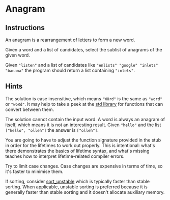 # Anagram

## Instructions

An anagram is a rearrangement of letters to form a new word.

Given a word and a list of candidates, select the sublist of anagrams of the
given word.

Given `"listen"` and a list of candidates like
`"enlists" "google" "inlets" "banana"` the program should return a list
containing `"inlets"`.

## Hints

The solution is case insensitive, which means `"WOrd"` is the same as `"word"`
or `"woRd"`.  It may help to take a peek at the
[std library](https://doc.rust-lang.org/std/primitive.char.html) for functions
that can convert between them.

The solution cannot contain the input word.  A word is always an anagram of
itself, which means it is not an interesting result.  Given `"hello"` and the
list `["hello", "olleh"]` the answer is `["olleh"]`.

You are going to have to adjust the function signature provided in the stub in
order for the lifetimes to work out properly.  This is intentional: what's there
demonstrates the basics of lifetime syntax, and what's missing teaches how to
interpret lifetime-related compiler errors.

Try to limit case changes. Case changes are expensive in terms of time, so it's
faster to minimise them.

If sorting, consider
[sort_unstable](https://doc.rust-lang.org/std/primitive.slice.html#method.sort_unstable)
which is typically faster than stable sorting.  When applicable, unstable
sorting is preferred because it is generally faster than stable sorting and it
doesn't allocate auxiliary memory.
